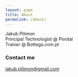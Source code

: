 ```yaml
---
layout: page
title: About
permalink: /about/
---
```


Jakub Pilimon <br>
Principal Technologist @ Pivotal <br>
Trainer @ Bottega.com.pl


### Contact me

[jakub.pilimon@gmail.com](mailto:jakub.pilimon@gmail.com)
